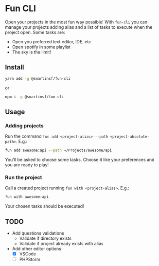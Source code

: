 # Fun CLI

Open your projects in the most fun way possible! With `fun-cli` you can manage your projects adding alias and a list of tasks to execute when the project open. Some tasks are:

- Open you preferred text editor, IDE, etc
- Open spotify in some playlist
- The sky is the limit!

## Install

```sh
yarn add -g @smartinsf/fun-cli
```

or

```sh
npm i -g @smartinsf/fun-cli
```

## Usage

### Adding projects

Run the command `fun add <project-alias> --path <project-absolute-path>`. E.g.:

```sh
fun add awesome:api --path ~/Projects/awesome/api
```

You'll be asked to choose some tasks. Choose it like your preferences and you are ready to play!

### Run the project

Call a created project running `fun with <project-alias>`. E.g.:

```sh
fun with awesome:api
```

Your chosen tasks should be executed!

## TODO

- Add questions validations
  - Validate if directory exists
  - Validate if project already exists with alias
- Add other editor options
  - [x] VSCode
  - [ ] PHPStorm
